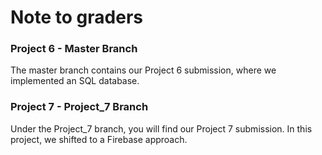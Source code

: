 # Note to graders

### Project 6 - Master Branch

The master branch contains our Project 6 submission, where we implemented an SQL database.

### Project 7 - Project_7 Branch

Under the Project_7 branch, you will find our Project 7 submission. In this project, we shifted to a Firebase approach.
